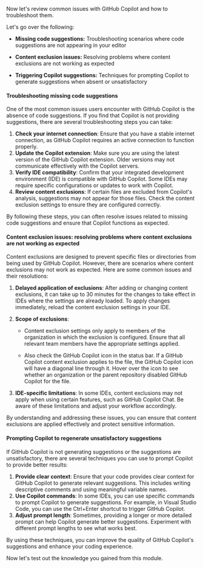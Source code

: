 Now let's review common issues with GitHub Copilot and how to troubleshoot them. 

Let's go over the following:

- **Missing code suggestions:** Troubleshooting scenarios where code suggestions are not appearing in your editor

- **Content exclusion issues:** Resolving problems where content exclusions are not working as expected

- **Triggering Copilot suggestions:** Techniques for prompting Copilot to generate suggestions when absent or unsatisfactory

#### Troubleshooting missing code suggestions

One of the most common issues users encounter with GitHub Copilot is the absence of code suggestions. If you find that Copilot is not providing suggestions, there are several troubleshooting steps you can take:

1. **Check your internet connection**: Ensure that you have a stable internet connection, as GitHub Copilot requires an active connection to function properly.
1. **Update the Copilot extension**: Make sure you are using the latest version of the GitHub Copilot extension. Older versions may not communicate effectively with the Copilot servers.
1. **Verify IDE compatibility**: Confirm that your integrated development environment (IDE) is compatible with GitHub Copilot. Some IDEs may require specific configurations or updates to work with Copilot.
1. **Review content exclusions**: If certain files are excluded from Copilot's analysis, suggestions may not appear for those files. Check the content exclusion settings to ensure they are configured correctly.

By following these steps, you can often resolve issues related to missing code suggestions and ensure that Copilot functions as expected.

#### Content exclusion issues: resolving problems where content exclusions are not working as expected

Content exclusions are designed to prevent specific files or directories from being used by GitHub Copilot. However, there are scenarios where content exclusions may not work as expected. Here are some common issues and their resolutions:

1. **Delayed application of exclusions**: After adding or changing content exclusions, it can take up to 30 minutes for the changes to take effect in IDEs where the settings are already loaded. To apply changes immediately, reload the content exclusion settings in your IDE.
1. **Scope of exclusions**:

   - Content exclusion settings only apply to members of the organization in which the exclusion is configured. Ensure that all relevant team members have the appropriate settings applied. 

   - Also check the GitHub Copilot icon in the status bar. If a GitHub Copilot content exclusion applies to the file, the GitHub Copilot icon will have a diagonal line through it. Hover over the icon to see whether an organization or the parent repository disabled GitHub Copilot for the file.

1. **IDE-specific limitations**: In some IDEs, content exclusions may not apply when using certain features, such as GitHub Copilot Chat. Be aware of these limitations and adjust your workflow accordingly.

By understanding and addressing these issues, you can ensure that content exclusions are applied effectively and protect sensitive information.

#### Prompting Copilot to regenerate unsatisfactory suggestions

If GitHub Copilot is not generating suggestions or the suggestions are unsatisfactory, there are several techniques you can use to prompt Copilot to provide better results:

1. **Provide clear context**: Ensure that your code provides clear context for GitHub Copilot to generate relevant suggestions. This includes writing descriptive comments and using meaningful variable names.
1. **Use Copilot commands**: In some IDEs, you can use specific commands to prompt Copilot to generate suggestions. For example, in Visual Studio Code, you can use the Ctrl+Enter shortcut to trigger GitHub Copilot.
1. **Adjust prompt length**: Sometimes, providing a longer or more detailed prompt can help Copilot generate better suggestions. Experiment with different prompt lengths to see what works best.

By using these techniques, you can improve the quality of GitHub Copilot's suggestions and enhance your coding experience.

Now let's test out the knowledge you gained from this module.